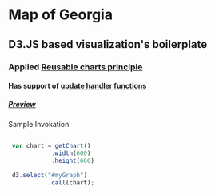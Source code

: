 # Map of Georgia

## D3.JS based visualization's boilerplate 

### Applied [Reusable charts principle](https://bost.ocks.org/mike/chart/) 

#### Has support of  [update handler functions](https://www.toptal.com/d3-js/towards-reusable-d3-js-charts)

##### [Preview](https://bumbeishvili.github.io/d3js-boilerplates/Maps/Georgia/index.html)

Sample Invokation
```javascript

 var chart = getChart()
            .width(600)
            .height(600)

 d3.select("#myGraph")
           .call(chart);
            

```
